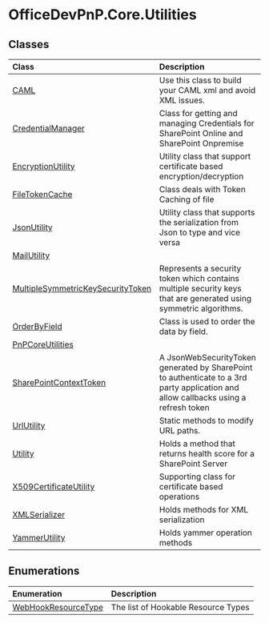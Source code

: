 # OfficeDevPnP.Core.Utilities
## Classes
|**Class**|**Description**|
|:-----|:-----|
|[CAML](OfficeDevPnP.Core.Utilities.CAML.md)|Use this class to build your CAML xml and avoid XML issues.|
|[CredentialManager](OfficeDevPnP.Core.Utilities.CredentialManager.md)|Class for getting and managing Credentials for SharePoint Online and SharePoint Onpremise|
|[EncryptionUtility](OfficeDevPnP.Core.Utilities.EncryptionUtility.md)|Utility class that support certificate based encryption/decryption|
|[FileTokenCache](OfficeDevPnP.Core.Utilities.FileTokenCache.md)|Class deals with Token Caching of file|
|[JsonUtility](OfficeDevPnP.Core.Utilities.JsonUtility.md)|Utility class that supports the serialization from Json to type and vice versa|
|[MailUtility](OfficeDevPnP.Core.Utilities.MailUtility.md)||
|[MultipleSymmetricKeySecurityToken](OfficeDevPnP.Core.Utilities.MultipleSymmetricKeySecurityToken.md)|Represents a security token which contains multiple security keys that are generated using symmetric algorithms.|
|[OrderByField](OfficeDevPnP.Core.Utilities.OrderByField.md)|Class is used to order the data by field.|
|[PnPCoreUtilities](OfficeDevPnP.Core.Utilities.PnPCoreUtilities.md)||
|[SharePointContextToken](OfficeDevPnP.Core.Utilities.SharePointContextToken.md)|A JsonWebSecurityToken generated by SharePoint to authenticate to a 3rd party application and allow callbacks using a refresh token|
|[UrlUtility](OfficeDevPnP.Core.Utilities.UrlUtility.md)|Static methods to modify URL paths.|
|[Utility](OfficeDevPnP.Core.Utilities.Utility.md)|Holds a method that returns health score for a SharePoint Server|
|[X509CertificateUtility](OfficeDevPnP.Core.Utilities.X509CertificateUtility.md)|Supporting class for certificate based operations|
|[XMLSerializer](OfficeDevPnP.Core.Utilities.XMLSerializer.md)|Holds methods for XML serialization|
|[YammerUtility](OfficeDevPnP.Core.Utilities.YammerUtility.md)|Holds yammer operation methods|
## Enumerations
|**Enumeration**|**Description**|
|:-----|:-----|
|[WebHookResourceType](OfficeDevPnP.Core.Utilities.WebHookResourceType.md)|The list of Hookable Resource Types|

